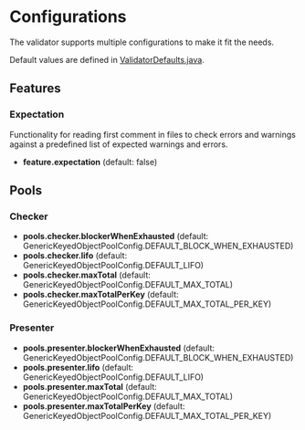 # Configurations

The validator supports multiple configurations to make it fit the needs.

Default values are defined in [ValidatorDefaults.java](https://github.com/difi/vefa-validator/blob/master/validator-core/src/main/java/no/difi/vefa/validator/ValidatorDefaults.java).

## Features

### Expectation

Functionality for reading first comment in files to check errors and warnings against a predefined list of expected warnings and errors.  

* **feature.expectation** (default: false)

## Pools

### Checker

* **pools.checker.blockerWhenExhausted** (default: GenericKeyedObjectPoolConfig.DEFAULT_BLOCK_WHEN_EXHAUSTED)
* **pools.checker.lifo** (default: GenericKeyedObjectPoolConfig.DEFAULT_LIFO)
* **pools.checker.maxTotal** (default: GenericKeyedObjectPoolConfig.DEFAULT_MAX_TOTAL)
* **pools.checker.maxTotalPerKey** (default: GenericKeyedObjectPoolConfig.DEFAULT_MAX_TOTAL_PER_KEY)

### Presenter

* **pools.presenter.blockerWhenExhausted** (default: GenericKeyedObjectPoolConfig.DEFAULT_BLOCK_WHEN_EXHAUSTED)
* **pools.presenter.lifo** (default: GenericKeyedObjectPoolConfig.DEFAULT_LIFO)
* **pools.presenter.maxTotal** (default: GenericKeyedObjectPoolConfig.DEFAULT_MAX_TOTAL)
* **pools.presenter.maxTotalPerKey** (default: GenericKeyedObjectPoolConfig.DEFAULT_MAX_TOTAL_PER_KEY)
